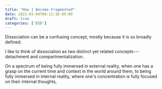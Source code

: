 ```yaml
---
title: "How I Became Fragmented"
date: 2023-03-04T08:12:10-05:00
draft: true
categories: ['DID']
---
```


Dissociation can be a confusing concept, mostly because it is so broadly defined. 

I like to think of dissociation as two distinct yet related concepts---detachment and compartmentalization.

<!--Dissociation is a phenomena that we all experience and rely -->

On a spectrum of being fully immersed in external reality, when one has a grasp on the current time and context in the world around them, to being fully immersed in internal reality, where one's concentration is fully focused on their internal thoughts, 

